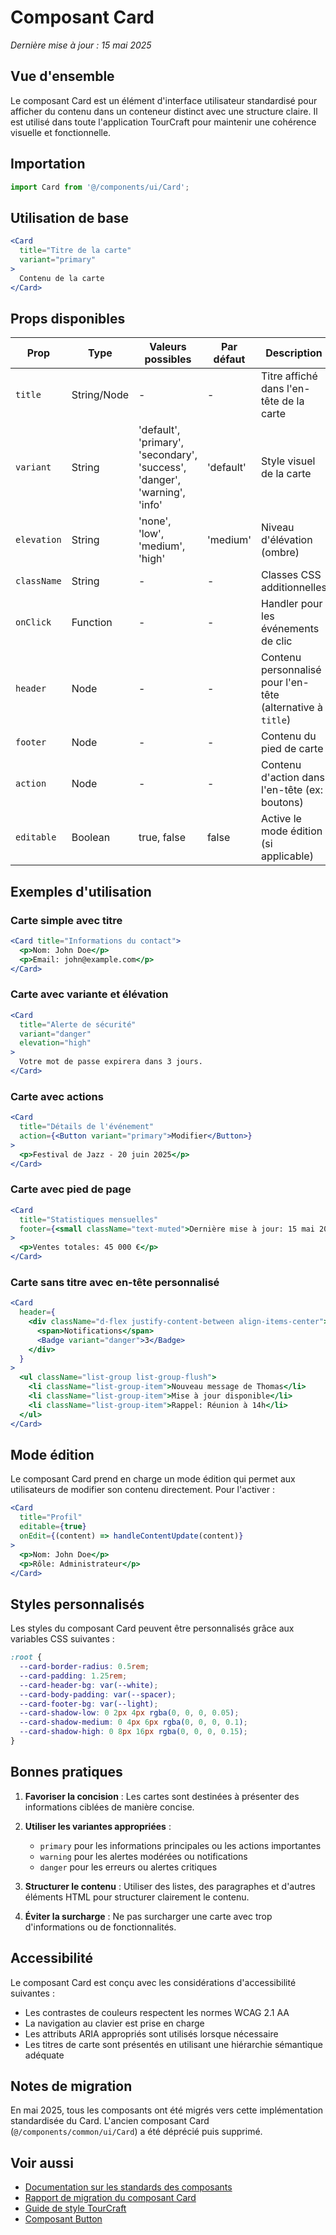 # Composant Card

*Dernière mise à jour : 15 mai 2025*

## Vue d'ensemble

Le composant Card est un élément d'interface utilisateur standardisé pour afficher du contenu dans un conteneur distinct avec une structure claire. Il est utilisé dans toute l'application TourCraft pour maintenir une cohérence visuelle et fonctionnelle.

## Importation

```javascript
import Card from '@/components/ui/Card';
```

## Utilisation de base

```jsx
<Card
  title="Titre de la carte"
  variant="primary"
>
  Contenu de la carte
</Card>
```

## Props disponibles

| Prop | Type | Valeurs possibles | Par défaut | Description |
|------|------|------------------|------------|-------------|
| `title` | String/Node | - | - | Titre affiché dans l'en-tête de la carte |
| `variant` | String | 'default', 'primary', 'secondary', 'success', 'danger', 'warning', 'info' | 'default' | Style visuel de la carte |
| `elevation` | String | 'none', 'low', 'medium', 'high' | 'medium' | Niveau d'élévation (ombre) |
| `className` | String | - | - | Classes CSS additionnelles |
| `onClick` | Function | - | - | Handler pour les événements de clic |
| `header` | Node | - | - | Contenu personnalisé pour l'en-tête (alternative à `title`) |
| `footer` | Node | - | - | Contenu du pied de carte |
| `action` | Node | - | - | Contenu d'action dans l'en-tête (ex: boutons) |
| `editable` | Boolean | true, false | false | Active le mode édition (si applicable) |

## Exemples d'utilisation

### Carte simple avec titre
```jsx
<Card title="Informations du contact">
  <p>Nom: John Doe</p>
  <p>Email: john@example.com</p>
</Card>
```

### Carte avec variante et élévation
```jsx
<Card 
  title="Alerte de sécurité"
  variant="danger"
  elevation="high"
>
  Votre mot de passe expirera dans 3 jours.
</Card>
```

### Carte avec actions
```jsx
<Card 
  title="Détails de l'événement"
  action={<Button variant="primary">Modifier</Button>}
>
  <p>Festival de Jazz - 20 juin 2025</p>
</Card>
```

### Carte avec pied de page
```jsx
<Card 
  title="Statistiques mensuelles"
  footer={<small className="text-muted">Dernière mise à jour: 15 mai 2025</small>}
>
  <p>Ventes totales: 45 000 €</p>
</Card>
```

### Carte sans titre avec en-tête personnalisé
```jsx
<Card 
  header={
    <div className="d-flex justify-content-between align-items-center">
      <span>Notifications</span>
      <Badge variant="danger">3</Badge>
    </div>
  }
>
  <ul className="list-group list-group-flush">
    <li className="list-group-item">Nouveau message de Thomas</li>
    <li className="list-group-item">Mise à jour disponible</li>
    <li className="list-group-item">Rappel: Réunion à 14h</li>
  </ul>
</Card>
```

## Mode édition

Le composant Card prend en charge un mode édition qui permet aux utilisateurs de modifier son contenu directement. Pour l'activer :

```jsx
<Card 
  title="Profil"
  editable={true}
  onEdit={(content) => handleContentUpdate(content)}
>
  <p>Nom: John Doe</p>
  <p>Rôle: Administrateur</p>
</Card>
```

## Styles personnalisés

Les styles du composant Card peuvent être personnalisés grâce aux variables CSS suivantes :

```css
:root {
  --card-border-radius: 0.5rem;
  --card-padding: 1.25rem;
  --card-header-bg: var(--white);
  --card-body-padding: var(--spacer);
  --card-footer-bg: var(--light);
  --card-shadow-low: 0 2px 4px rgba(0, 0, 0, 0.05);
  --card-shadow-medium: 0 4px 6px rgba(0, 0, 0, 0.1);
  --card-shadow-high: 0 8px 16px rgba(0, 0, 0, 0.15);
}
```

## Bonnes pratiques

1. **Favoriser la concision** : Les cartes sont destinées à présenter des informations ciblées de manière concise.

2. **Utiliser les variantes appropriées** :
   - `primary` pour les informations principales ou les actions importantes
   - `warning` pour les alertes modérées ou notifications
   - `danger` pour les erreurs ou alertes critiques

3. **Structurer le contenu** : Utiliser des listes, des paragraphes et d'autres éléments HTML pour structurer clairement le contenu.

4. **Éviter la surcharge** : Ne pas surcharger une carte avec trop d'informations ou de fonctionnalités.

## Accessibilité

Le composant Card est conçu avec les considérations d'accessibilité suivantes :

- Les contrastes de couleurs respectent les normes WCAG 2.1 AA
- La navigation au clavier est prise en charge
- Les attributs ARIA appropriés sont utilisés lorsque nécessaire
- Les titres de carte sont présentés en utilisant une hiérarchie sémantique adéquate

## Notes de migration

En mai 2025, tous les composants ont été migrés vers cette implémentation standardisée du Card. L'ancien composant Card (`@/components/common/ui/Card`) a été déprécié puis supprimé.

## Voir aussi

- [Documentation sur les standards des composants](/docs/standards/components-standardises.md)
- [Rapport de migration du composant Card](/card_migration_report.md)
- [Guide de style TourCraft](/docs/css/style-guide.md)
- [Composant Button](/docs/components/Button.md)
